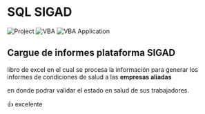 
# SQL SIGAD

![Project](https://img.shields.io/badge/Project-SOANDES-rgb(255,255,255)?labelColor=rgba(9,95,154,255)&style=for-the-badge&logo=simple-icons&logoColor=rgba(9,120,154,255)) ![VBA](https://img.shields.io/badge/VBA-SQL-SIGAD-rgb(25,63,102)?labelColor=rgb(37,150,190)&style=for-the-badge&logo=OpenProject&logoColor=rgba(9,120,154,255)) ![VBA Application](https://img.shields.io/badge/VBA%20Application-EXCEL-rgb(25,63,102)?labelColor=rgb(0,0,0)&style=for-the-badge&logo=World-Health-Organization&logoColor=rgba(9,120,154,255))

## Cargue de informes plataforma SIGAD

libro de excel en el cual se procesa la información para generar los informes de condiciones de salud a las **empresas aliadas**

en donde podrar validar el estado en salud de sus trabajadores.

:+1: excelente

